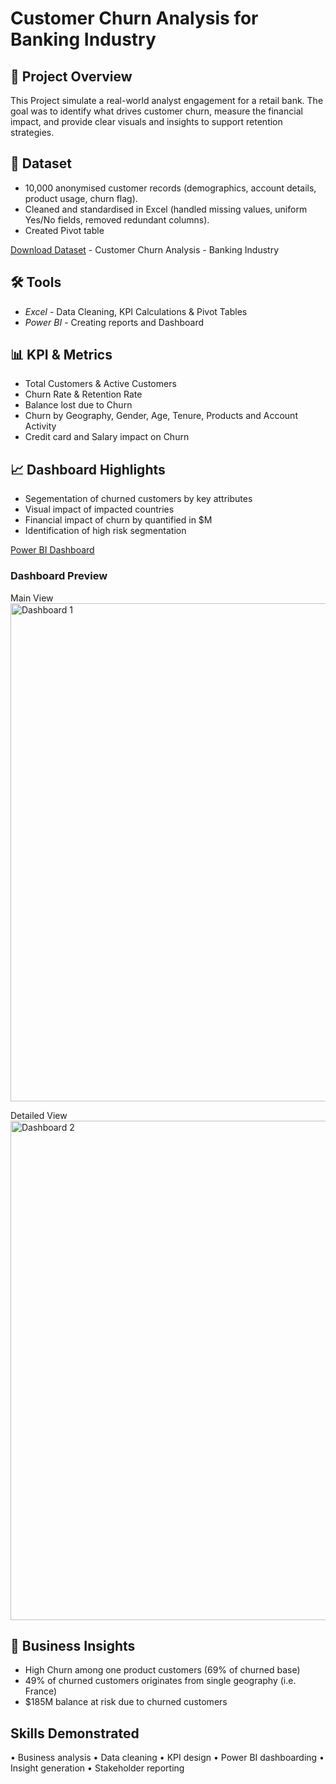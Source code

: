 # Customer Churn Analysis for Banking Industry

## 📌 Project Overview
This Project simulate a real-world analyst engagement for a retail bank. The goal was to identify what drives customer churn, measure the financial impact, and provide clear visuals and insights to support retention strategies.

## 📂 Dataset
- 10,000 anonymised customer records (demographics, account details, product usage, churn flag).
- Cleaned and standardised in Excel (handled missing values, uniform Yes/No fields, removed redundant columns).
- Created Pivot table

[Download Dataset](https://github.com/Gupta-Unnati/Customer-Churn-Analysis---Banking-Industry/blob/main/Churn%20Analysis%20-%20Banking%20Industry%20-%20Dataset.xlsx) - Customer Churn Analysis - Banking Industry

## 🛠️  Tools 
- *Excel* - Data Cleaning, KPI Calculations & Pivot Tables
- *Power BI* - Creating reports and Dashboard

## 📊  KPI & Metrics
- Total Customers & Active Customers
- Churn Rate & Retention Rate
- Balance lost due to Churn
- Churn by Geography, Gender, Age, Tenure, Products and Account Activity
- Credit card and Salary impact on Churn

## 📈  Dashboard Highlights
- Segementation of churned customers by key attributes
- Visual impact of impacted countries
- Financial impact of churn by quantified in $M
- Identification of high risk segmentation

[Power BI Dashboard](https://github.com/Gupta-Unnati/Customer-Churn-Analysis---Banking-Industry/blob/main/Customer%20Churn%20-%20Bank%20Industry.pbix)

### Dashboard Preview

Main View
<img width="1419" height="797" alt="Dashboard 1" src="https://github.com/user-attachments/assets/cd83850a-55d8-4817-ab27-e01e8e2f4e90" /> 

Detailed View
<img width="1422" height="799" alt="Dashboard 2" src="https://github.com/user-attachments/assets/fab7e0f1-41a2-4848-aab6-7ab92b3b8fb3" />

## 📌 Business Insights
* High Churn among one product customers (69% of churned base)
* 49% of churned customers originates from single geography (i.e. France)
* $185M balance at risk due to churned customers

 ## Skills Demonstrated
 • Business analysis • Data cleaning • KPI design • Power BI dashboarding • Insight generation • Stakeholder reporting



  
